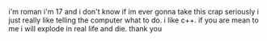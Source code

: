 i'm roman i'm 17 and i don't know if im ever gonna take this crap seriously i just really like telling the computer what to do.
i like c++. if you are mean to me i will explode in real life and die. thank you


<!---
196roman/196roman is a ✨ special ✨ repository because its `README.md` (this file) appears on your GitHub profile.
You can click the Preview link to take a look at your changes.
--->
